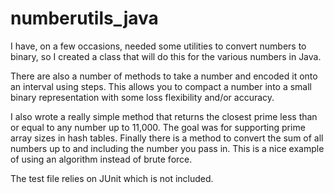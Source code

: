 numberutils_java
================

I have, on a few occasions, needed some utilities to convert numbers to binary, so I created a class that will do this for the various numbers in Java.

There are also a number of methods to take a number and encoded it onto an interval using steps. This allows you to compact a number into a small binary representation with some loss flexibility and/or accuracy.

I also wrote a really simple method that returns the closest prime less than or equal to any number up to 11,000. The goal was for supporting prime array sizes in hash tables. Finally there is a method to convert the sum of all numbers up to and including the number you pass in. This is a nice example of using an algorithm instead of brute force.

The test file relies on JUnit which is not included.